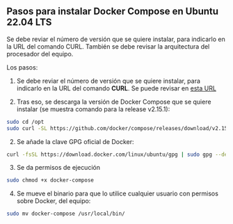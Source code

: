 ## Pasos para instalar Docker Compose en Ubuntu 22.04 LTS
Se debe reviar el número de versión que se quiere instalar, para indicarlo en la URL del comando CURL. También se debe revisar la arquitectura del procesador del equipo.

Los pasos:

1. Se debe reviar el número de versión que se quiere instalar, para indicarlo en la URL del comando **CURL**. Se puede revisar en [esta URL](https://github.com/docker/compose/releases)

2. Tras eso, se descarga la versión de Docker Compose que se quiere instalar (se muestra comando para la release v2.15.1):
```bash
sudo cd /opt
sudo curl -SL https://github.com/docker/compose/releases/download/v2.15.1/docker-compose-linux-x86_64 -o docker-compose
```
2. Se añade la clave GPG oficial de Docker:

``` bash
curl -fsSL https://download.docker.com/linux/ubuntu/gpg | sudo gpg --dearmor -o /usr/share/keyrings/docker-archive-keyring.gpg
```

3. Se da permisos de ejecución
```bash
sudo chmod +x docker-compose
```

4. Se mueve el binario para que lo utilice cualquier usuario con permisos sobre Docker, del equipo:
```bash
sudo mv docker-compose /usr/local/bin/
```
